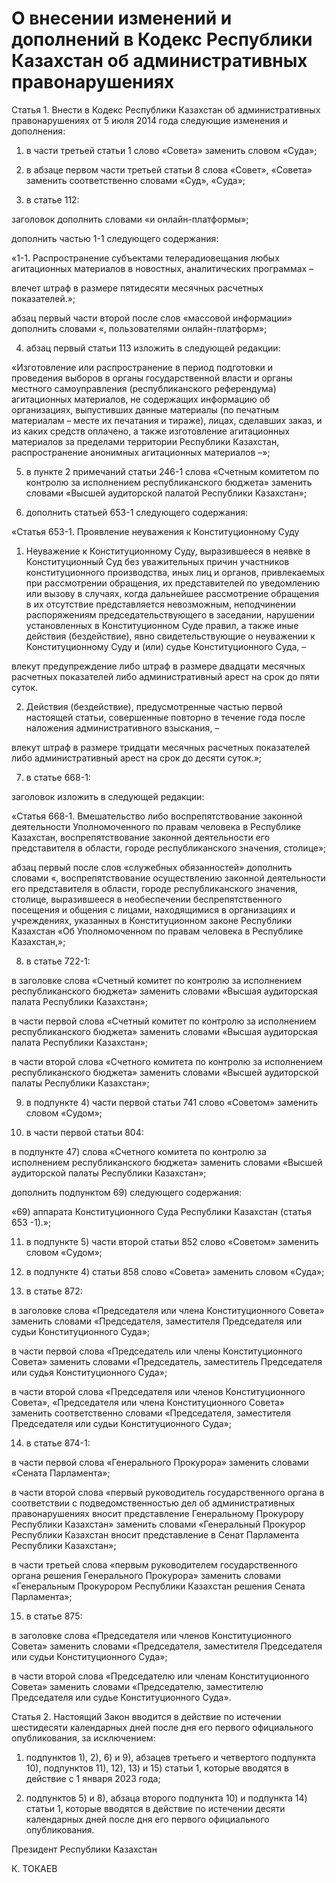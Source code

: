 # О внесении изменений и дополнений  в Кодекс Республики Казахстан  об административных правонарушениях  

Статья 1. Внести в Кодекс Республики Казахстан об административных правонарушениях от 5 июля 2014 года следующие изменения и дополнения:

1) в части третьей статьи 1 слово «Совета» заменить словом «Суда»;

2) в абзаце первом части третьей статьи 8 слова «Совет», «Совета» заменить соответственно словами «Суд», «Суда»;

3) в статье 112:

заголовок дополнить словами «и онлайн-платформы»;

дополнить частью 1-1 следующего содержания:

«1-1. Распространение субъектами телерадиовещания любых агитационных материалов в новостных, аналитических программах –

влечет штраф в размере пятидесяти месячных расчетных показателей.»;

абзац первый части второй после слов «массовой информации» дополнить словами «, пользователями онлайн-платформ»;

4) абзац первый статьи 113 изложить в следующей редакции:

«Изготовление или распространение в период подготовки и проведения выборов в органы государственной власти и органы местного самоуправления (республиканского референдума) агитационных материалов, не содержащих информацию об организациях, выпустивших данные материалы (по печатным материалам – месте их печатания и тираже), лицах, сделавших заказ, и из каких средств оплачено, а также изготовление агитационных материалов за пределами территории Республики Казахстан, распространение анонимных агитационных материалов –»;

5) в пункте 2 примечаний статьи 246-1 слова «Счетным комитетом по контролю за исполнением республиканского бюджета» заменить словами «Высшей аудиторской палатой Республики Казахстан»;

6) дополнить статьей 653-1 следующего содержания:

«Статья 653-1. Проявление неуважения к Конституционному Суду

1. Неуважение к Конституционному Суду, выразившееся в неявке в Конституционный Суд без уважительных причин участников конституционного производства, иных лиц и органов, привлекаемых при рассмотрении обращения, их представителей по уведомлению или вызову в случаях, когда дальнейшее рассмотрение обращения в их отсутствие представляется невозможным, неподчинении распоряжениям председательствующего в заседании, нарушении установленных в Конституционном Суде правил, а также иные действия (бездействие), явно свидетельствующие о неуважении к Конституционному Суду и (или) судье Конституционного Суда, –

влекут предупреждение либо штраф в размере двадцати месячных расчетных показателей либо административный арест на срок до пяти суток.

2. Действия (бездействие), предусмотренные частью первой настоящей статьи, совершенные повторно в течение года после наложения административного взыскания, –

влекут штраф в размере тридцати месячных расчетных показателей либо административный арест на срок до десяти суток.»;

7) в статье 668-1:

заголовок изложить в следующей редакции:

«Статья 668-1. Вмешательство либо воспрепятствование законной деятельности Уполномоченного по правам человека в Республике Казахстан, воспрепятствование законной деятельности его представителя в области, городе республиканского значения, столице»;

абзац первый после слов «служебных обязанностей» дополнить словами «, воспрепятствование осуществлению законной деятельности его представителя в области, городе республиканского значения, столице, выразившееся в необеспечении беспрепятственного посещения и общения с лицами, находящимися в организациях и учреждениях, указанных в Конституционном законе Республики Казахстан «Об Уполномоченном по правам человека в Республике Казахстан,»;

8) в статье 722-1:

в заголовке слова «Счетный комитет по контролю за исполнением республиканского бюджета» заменить словами «Высшая аудиторская палата Республики Казахстан»;

в части первой слова «Счетный комитет по контролю за исполнением республиканского бюджета» заменить словами «Высшая аудиторская палата Республики Казахстан»;

в части второй слова «Счетного комитета по контролю за исполнением республиканского бюджета» заменить словами «Высшей аудиторской палаты Республики Казахстан»;

9) в подпункте 4) части первой статьи 741 слово «Советом» заменить словом «Судом»;

10) в части первой статьи 804:

в подпункте 47) слова «Счетного комитета по контролю за исполнением республиканского бюджета» заменить словами «Высшей аудиторской палаты Республики Казахстан»;

дополнить подпунктом 69) следующего содержания:

«69) аппарата Конституционного Суда Республики Казахстан (статья 653 -1).»;

11) в подпункте 5) части второй статьи 852 слово «Советом» заменить словом «Судом»;

12) в подпункте 4) статьи 858 слово «Совета» заменить словом «Суда»;

13) в статье 872:

в заголовке слова «Председателя или члена Конституционного Совета» заменить словами «Председателя, заместителя Председателя или судьи Конституционного Суда»;

в части первой слова «Председатель или члены Конституционного Совета» заменить словами «Председатель, заместитель Председателя или судья Конституционного Суда»;

в части второй слова «Председателя или членов Конституционного Совета», «Председателя или члена Конституционного Совета» заменить соответственно словами «Председателя, заместителя Председателя или судьи Конституционного Суда»;

14) в статье 874-1:

в части первой слова «Генерального Прокурора» заменить словами «Сената Парламента»;

в части второй слова «первый руководитель государственного органа в соответствии с подведомственностью дел об административных правонарушениях вносит представление Генеральному Прокурору Республики Казахстан» заменить словами «Генеральный Прокурор Республики Казахстан вносит представление в Сенат Парламента Республики Казахстан»;

в части третьей слова «первым руководителем государственного органа решения Генерального Прокурора» заменить словами «Генеральным Прокурором Республики Казахстан решения Сената Парламента»;

15) в статье 875:

в заголовке слова «Председателя или членов Конституционного Совета» заменить словами «Председателя, заместителя Председателя или судьи Конституционного Суда»;

в части второй слова «Председателю или членам Конституционного Совета» заменить словами «Председателю, заместителю Председателя или судье Конституционного Суда».

Статья 2. Настоящий Закон вводится в действие по истечении шестидесяти календарных дней после дня его первого официального опубликования, за исключением:

1) подпунктов 1), 2), 6) и 9), абзацев третьего и четвертого подпункта 10), подпунктов 11), 12), 13) и 15) статьи 1, которые вводятся в действие с 1 января 2023 года;

2) подпунктов 5) и 8), абзаца второго подпункта 10) и подпункта 14) статьи 1, которые вводятся в действие по истечении десяти календарных дней после дня его первого официального опубликования.

Президент Республики Казахстан

К. ТОКАЕВ

